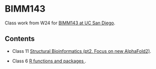 # BIMM143
Class work from W24 for [BIMM143 at UC San Diego](https://bioboot.github.io/bimm143_W24/).

## Contents 

- Class 11 [Structural Bioinformatics (pt2. Focus on new AlphaFold2)](https://github.com/cciren/BIMM143/blob/main/Class%2011/Class-11.pdf).

- Class 6 [R functions and packages ](https://github.com/cciren/BIMM143/blob/main/Class06/Class06.pdf).

  
